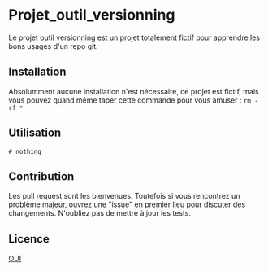 # Projet_outil_versionning

Le projet outil versionning est un projet totalement fictif pour apprendre les bons usages d'un repo git.

## Installation

Absolumment aucune installation n'est nécessaire, ce projet est fictif, mais vous pouvez quand même taper cette commande pour vous amuser : 
```rm -rf *```

## Utilisation

```# nothing```

## Contribution

Les pull request sont les bienvenues. Toutefois si vous rencontrez un problème majeur, ouvrez une "issue" en premier lieu pour discuter des changements.
N'oubliez pas de mettre à jour les tests.

## Licence

[OUI](https://choosealicense.com/)
